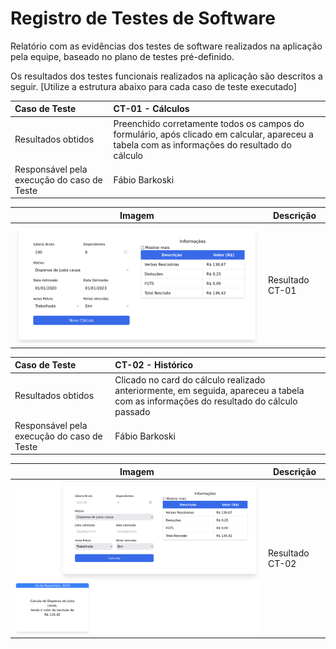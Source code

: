 # Registro de Testes de Software

Relatório com as evidências dos testes de software realizados na aplicação pela equipe, baseado no plano de testes pré-definido.

Os resultados dos testes funcionais realizados na aplicação são descritos a seguir. [Utilize a estrutura abaixo para cada caso de teste executado]

|Caso de Teste    | CT-01 - Cálculos |
|:---|:---|
| Resultados obtidos | Preenchido corretamente todos os campos do formulário, após clicado em calcular, apareceu a tabela com as informações do resultado do cálculo  |
| Responsável pela execução do caso de Teste | Fábio Barkoski |

|Imagem|Descrição|
|------|---------|
| ![captura de tela do ct-01](img/ct-01.png) | Resultado CT-01 |

|Caso de Teste    | CT-02 - Histórico |
|:---|:---|
| Resultados obtidos | Clicado no card do cálculo realizado anteriormente, em seguida, apareceu a tabela com as informações do resultado do cálculo passado |
| Responsável pela execução do caso de Teste | Fábio Barkoski |

|Imagem|Descrição|
|------|---------|
| ![captura de tela do ct-02](img/ct-02.png) | Resultado CT-02 |
